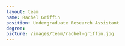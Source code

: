 ```yaml
---
layout: team
name: Rachel Griffin
position: Undergraduate Research Assistant
degree: 
picture: /images/team/rachel-griffin.jpg
---
```

